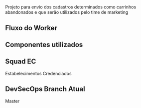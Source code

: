 # 

Projeto para envio dos cadastros determinados como carrinhos abandonados e que serão utilizados pelo time de marketing

## Fluxo do Worker

## Componentes utilizados

## Squad EC
Estabelecimentos Credenciados

## DevSecOps Branch Atual
Master
<br>
##